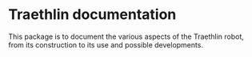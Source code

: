 # Traethlin documentation

This package is to document the various aspects of the Traethlin robot, from its construction to its use and possible developments.
